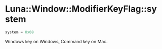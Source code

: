 # Luna::Window::ModifierKeyFlag::system

```c++
system = 0x08
```

Windows key on Windows, Command key on Mac. 

